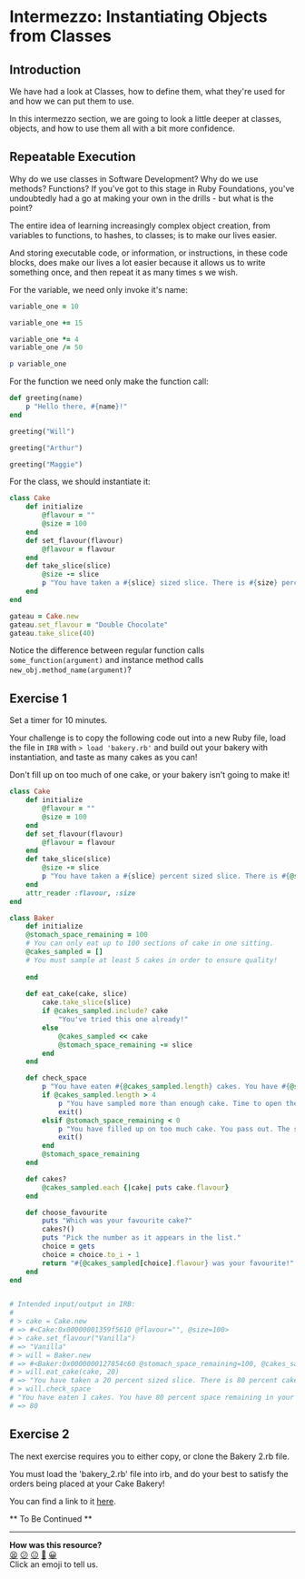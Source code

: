 # Intermezzo: Instantiating Objects from Classes


## Introduction

We have had a look at Classes, how to define them, what they're used for and how we can put them to use. 

In this intermezzo section, we are going to look a little deeper at classes, objects, and how to use them all with a bit more confidence. 

## Repeatable Execution

Why do we use classes in Software Development? Why do we use methods? Functions? If you've got to this stage in Ruby Foundations, you've undoubtedly had a go at making your own in the drills - but what is the point?

The entire idea of learning increasingly complex object creation, from variables to functions, to hashes, to classes; is to make our lives easier. 

And storing executable code, or information, or instructions, in these code blocks, does make our lives a lot easier because it allows us to write something once, and then repeat it as many times s we wish.

For the variable, we need only invoke it's name:

``` ruby
variable_one = 10

variable_one += 15

variable_one *= 4
variable_one /= 50

p variable_one
```
For the function we need only make the function call:

``` ruby
def greeting(name)
    p "Hello there, #{name}!"
end

greeting("Will")

greeting("Arthur")

greeting("Maggie")
```

For the class, we should instantiate it:

``` ruby
class Cake
    def initialize
        @flavour = ""
        @size = 100
    end
    def set_flavour(flavour)
        @flavour = flavour
    end
    def take_slice(slice)
        @size -= slice
        p "You have taken a #{slice} sized slice. There is #{size} percent cake remaining."
    end
end

gateau = Cake.new
gateau.set_flavour = "Double Chocolate"
gateau.take_slice(40)

```

Notice the difference between regular function calls `some_function(argument)` and instance method calls `new_obj.method_name(argument)`?

## Exercise 1

Set a timer for 10 minutes.

Your challenge is to copy the following code out into a new Ruby file, load the file in `IRB` with `> load 'bakery.rb'` and build out your bakery with instantiation, and taste as many cakes as you can!

Don't fill up on too much of one cake, or your bakery isn't going to make it!

```ruby
class Cake
    def initialize
        @flavour = ""
        @size = 100
    end
    def set_flavour(flavour)
        @flavour = flavour
    end
    def take_slice(slice)
        @size -= slice
        p "You have taken a #{slice} percent sized slice. There is #{@size} percent cake remaining."
    end
    attr_reader :flavour, :size
end

class Baker 
    def initialize
    @stomach_space_remaining = 100
    # You can only eat up to 100 sections of cake in one sitting.
    @cakes_sampled = []
    # You must sample at least 5 cakes in order to ensure quality!
    
    end
    
    def eat_cake(cake, slice)
        cake.take_slice(slice)
        if @cakes_sampled.include? cake
            "You've tried this one already!"
        else
            @cakes_sampled << cake
            @stomach_space_remaining -= slice
        end
    end

    def check_space
        p "You have eaten #{@cakes_sampled.length} cakes. You have #{@stomach_space_remaining} percent space remaining in your belly!"
        if @cakes_sampled.length > 4
            p "You have sampled more than enough cake. Time to open the shop!"       
            exit()
        elsif @stomach_space_remaining < 0
            p "You have filled up on too much cake. You pass out. The shop makes no business this day."
            exit()
        end
        @stomach_space_remaining
    end

    def cakes?
        @cakes_sampled.each {|cake| puts cake.flavour}
    end

    def choose_favourite
        puts "Which was your favourite cake?"
        cakes?()
        puts "Pick the number as it appears in the list."
        choice = gets
        choice = choice.to_i - 1
        return "#{@cakes_sampled[choice].flavour} was your favourite!"
    end
end


# Intended input/output in IRB:
#
# > cake = Cake.new
# => #<Cake:0x00000001359f5610 @flavour="", @size=100>
# > cake.set_flavour("Vanilla")
# => "Vanilla"
# > will = Baker.new
# => #<Baker:0x0000000127854c60 @stomach_space_remaining=100, @cakes_sampled=[]>
# > will.eat_cake(cake, 20)
# => "You have taken a 20 percent sized slice. There is 80 percent cake remaining."
# > will.check_space
# "You have eaten 1 cakes. You have 80 percent space remaining in your belly!"
# => 80

```

## Exercise 2

The next exercise requires you to either copy, or clone the Bakery 2.rb file.

You must load the 'bakery_2.rb' file into irb, and do your best to satisfy the orders being placed at your Cake Bakery!

You can find a link to it [here](slug/materials/universe/foundations/ruby/chapter2/bakery/bakery_2.rb).

** To Be Continued **

<!-- BEGIN GENERATED SECTION DO NOT EDIT -->

---

**How was this resource?**  
[😫](https://airtable.com/shrUJ3t7KLMqVRFKR?prefill_Repository=makersacademy%2Fruby_foundations&prefill_File=chapter2%2Fbakery%2Fintermezzo_instantiating_objects.md&prefill_Sentiment=😫) [😕](https://airtable.com/shrUJ3t7KLMqVRFKR?prefill_Repository=makersacademy%2Fruby_foundations&prefill_File=chapter2%2Fbakery%2Fintermezzo_instantiating_objects.md&prefill_Sentiment=😕) [😐](https://airtable.com/shrUJ3t7KLMqVRFKR?prefill_Repository=makersacademy%2Fruby_foundations&prefill_File=chapter2%2Fbakery%2Fintermezzo_instantiating_objects.md&prefill_Sentiment=😐) [🙂](https://airtable.com/shrUJ3t7KLMqVRFKR?prefill_Repository=makersacademy%2Fruby_foundations&prefill_File=chapter2%2Fbakery%2Fintermezzo_instantiating_objects.md&prefill_Sentiment=🙂) [😀](https://airtable.com/shrUJ3t7KLMqVRFKR?prefill_Repository=makersacademy%2Fruby_foundations&prefill_File=chapter2%2Fbakery%2Fintermezzo_instantiating_objects.md&prefill_Sentiment=😀)  
Click an emoji to tell us.

<!-- END GENERATED SECTION DO NOT EDIT -->
